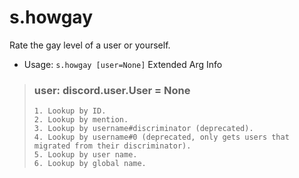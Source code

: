 # s.howgay
Rate the gay level of a user or yourself.<br/>
 - Usage: `s.howgay [user=None]`
Extended Arg Info
> ### user: discord.user.User = None
> 
> 
>     1. Lookup by ID.
>     2. Lookup by mention.
>     3. Lookup by username#discriminator (deprecated).
>     4. Lookup by username#0 (deprecated, only gets users that migrated from their discriminator).
>     5. Lookup by user name.
>     6. Lookup by global name.
> 
>     
